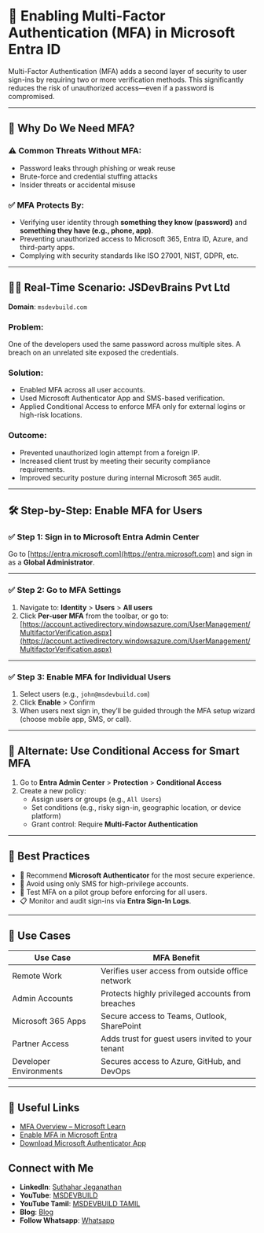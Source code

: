 # 🔐 Enabling Multi-Factor Authentication (MFA) in Microsoft Entra ID

Multi-Factor Authentication (MFA) adds a second layer of security to user sign-ins by requiring two or more verification methods. This significantly reduces the risk of unauthorized access—even if a password is compromised.

---

## 🎯 Why Do We Need MFA?

### ⚠️ Common Threats Without MFA:
- Password leaks through phishing or weak reuse
- Brute-force and credential stuffing attacks
- Insider threats or accidental misuse

### ✅ MFA Protects By:
- Verifying user identity through **something they know (password)** and **something they have (e.g., phone, app)**.
- Preventing unauthorized access to Microsoft 365, Entra ID, Azure, and third-party apps.
- Complying with security standards like ISO 27001, NIST, GDPR, etc.

---

## 🧑‍💼 Real-Time Scenario: JSDevBrains Pvt Ltd

**Domain**: `msdevbuild.com`

### Problem:
One of the developers used the same password across multiple sites. A breach on an unrelated site exposed the credentials.

### Solution:
- Enabled MFA across all user accounts.
- Used Microsoft Authenticator App and SMS-based verification.
- Applied Conditional Access to enforce MFA only for external logins or high-risk locations.

### Outcome:
- Prevented unauthorized login attempt from a foreign IP.
- Increased client trust by meeting their security compliance requirements.
- Improved security posture during internal Microsoft 365 audit.

---

## 🛠️ Step-by-Step: Enable MFA for Users

### ✅ Step 1: Sign in to Microsoft Entra Admin Center

Go to [https://entra.microsoft.com](https://entra.microsoft.com) and sign in as a **Global Administrator**.

---

### ✅ Step 2: Go to MFA Settings

1. Navigate to: **Identity** > **Users** > **All users**
2. Click **Per-user MFA** from the toolbar, or go to:
   [https://account.activedirectory.windowsazure.com/UserManagement/MultifactorVerification.aspx](https://account.activedirectory.windowsazure.com/UserManagement/MultifactorVerification.aspx)

---

### ✅ Step 3: Enable MFA for Individual Users

1. Select users (e.g., `john@msdevbuild.com`)
2. Click **Enable** > Confirm
3. When users next sign in, they’ll be guided through the MFA setup wizard (choose mobile app, SMS, or call).

---

## 🔄 Alternate: Use Conditional Access for Smart MFA

1. Go to **Entra Admin Center** > **Protection** > **Conditional Access**
2. Create a new policy:
   - Assign users or groups (e.g., `All Users`)
   - Set conditions (e.g., risky sign-in, geographic location, or device platform)
   - Grant control: Require **Multi-Factor Authentication**

---

## 🧠 Best Practices

- 📱 Recommend **Microsoft Authenticator** for the most secure experience.
- 🛑 Avoid using only SMS for high-privilege accounts.
- 🧪 Test MFA on a pilot group before enforcing for all users.
- 📋 Monitor and audit sign-ins via **Entra Sign-In Logs**.

---

## 🧩 Use Cases

| Use Case | MFA Benefit |
|----------|-------------|
| Remote Work | Verifies user access from outside office network |
| Admin Accounts | Protects highly privileged accounts from breaches |
| Microsoft 365 Apps | Secure access to Teams, Outlook, SharePoint |
| Partner Access | Adds trust for guest users invited to your tenant |
| Developer Environments | Secures access to Azure, GitHub, and DevOps |

---

## 🔗 Useful Links

- [MFA Overview – Microsoft Learn](https://learn.microsoft.com/en-us/entra/identity/authentication/concept-mfa-howitworks)
- [Enable MFA in Microsoft Entra](https://learn.microsoft.com/en-us/entra/identity/authentication/howto-mfa-userstates)
- [Download Microsoft Authenticator App](https://www.microsoft.com/en-us/security/mobile-authenticator-app)

 ## Connect with Me
- **LinkedIn**: [Suthahar Jeganathan](https://www.linkedin.com/in/jssuthahar/)
- **YouTube**: [MSDEVBUILD](https://www.youtube.com/@MSDEVBUILD)
- **YouTube Tamil**: [MSDEVBUILD TAMIL](https://www.youtube.com/@MSDEVBUILDTamil)
- **Blog**: [Blog](https://www.msdevbuild.com/)
- **Follow Whatsapp**: [Whatsapp](https://www.whatsapp.com/channel/0029Va5j2rHEFeXcTlUhQB0J)
